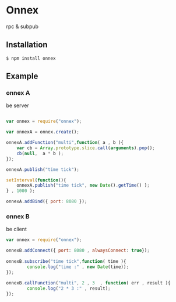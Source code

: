 # Onnex

 rpc & subpub

## Installation

    $ npm install onnex


## Example



### onnex A
be server

```js

var onnex = require("onnex");

var onnexA = onnex.create();

onnexA.addFunction("multi",function( a , b ){
    var cb = Array.prototype.slice.call(arguments).pop();
    cb(null,  a * b );
});

onnexA.publish("time tick");

setInterval(function(){
    onnexA.publish("time tick", new Date().getTime() );
} , 1000 );

onnexA.addBind({ port: 8080 });
```



### onnex B 
be client
```js
var onnex = require("onnex");

onnexB.addConnect({ port: 8080 , alwaysConnect: true});
    
onnexB.subscribe("time tick",function( time ){
        console.log("time :" , new Date(time));
});
        
onnexB.callFunction("multi", 2 , 3  , function( err , result ){
        console.log("2 * 3 :" , result);
});
```

